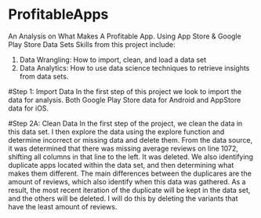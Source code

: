 # ProfitableApps
An Analysis on What Makes A Profitable App. Using App Store & Google Play Store Data Sets
Skills from this project include:
1. Data Wrangling: How to import, clean, and load a data set
2. Data Analytics: How to use data science techniques to retrieve insights from data sets. 

#Step 1: Import Data
In the first step of this project we look to import the data for analysis. Both Google Play Store data for Android and AppStore data for iOS.

#Step 2A: Clean Data
In the first step of the project, we clean the data in this data set.
I then explore the data using the explore function and determine incorrect or missing data and delete them.
From the data source, it was determined that there was missing average reviews on line 1072, shifting all columns in that line to the left. It was deleted.
We also identifying duplicate apps located within the data set, and then determining what makes them different. The main differences between the duplicares are the amount of reviews, which also identify when this data was gathered. As a result, the most recent iteration of the duplicate will be kept in the data set, and the others will be deleted. I will do this by deleting the variants that have the least amount of reviews.
